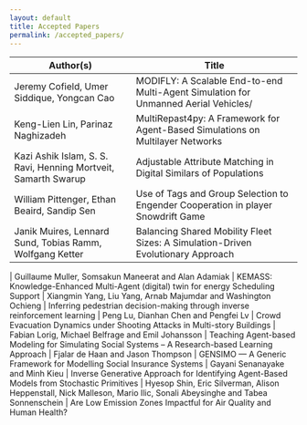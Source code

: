```yaml
---
layout: default
title: Accepted Papers
permalink: /accepted_papers/
---
```


| Author(s) | Title |
|-----------|-------|
| Jeremy Cofield, Umer Siddique, Yongcan Cao	|	MODIFLY: A Scalable End-to-end Multi-Agent Simulation for Unmanned Aerial Vehicles/ 
| Keng-Lien Lin, Parinaz Naghizadeh	|	MultiRepast4py: A Framework for Agent-Based Simulations on Multilayer Networks
| Kazi Ashik Islam, S. S. Ravi, Henning Mortveit, Samarth Swarup  | Adjustable Attribute Matching in Digital Similars of Populations
| William Pittenger, Ethan Beaird, Sandip Sen  | Use of Tags and Group Selection to Engender Cooperation in player Snowdrift Game
| Janik Muires, Lennard Sund, Tobias Ramm, Wolfgang Ketter  | Balancing Shared Mobility Fleet Sizes: A Simulation-Driven Evolutionary Approach







|	Guillaume Muller, Somsakun Maneerat and Alan Adamiak	|	KEMASS: Knowledge-Enhanced Multi-Agent (digital) twin for energy Scheduling Support
|	Xiangmin Yang, Liu Yang, Arnab Majumdar and Washington Ochieng	|	Inferring pedestrian decision-making through inverse reinforcement learning
|	Peng Lu, Dianhan Chen and Pengfei Lv	|	Crowd Evacuation Dynamics under Shooting Attacks in Multi-story Buildings
|	Fabian Lorig, Michael Belfrage and Emil Johansson	|	Teaching Agent-based Modeling for Simulating Social Systems – A Research-based Learning Approach
|	Fjalar de Haan and Jason Thompson	|	GENSIMO — A Generic Framework for Modelling Social Insurance Systems
|	Gayani Senanayake and Minh Kieu	|	Inverse Generative Approach for Identifying Agent-Based Models from Stochastic Primitives
|	Hyesop Shin, Eric Silverman, Alison Heppenstall, Nick Malleson, Mario Ilic, Sonali Abeysinghe and Tabea Sonnenschein	|	Are Low Emission Zones Impactful for Air Quality and Human Health?

